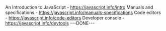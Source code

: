 An Introduction to JavaScript - https://javascript.info/intro
Manuals and specifications - https://javascript.info/manuals-specifications
Code editors - https://javascript.info/code-editors
Developer console - https://javascript.info/devtools
---DONE---
